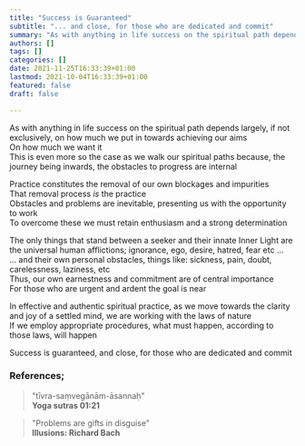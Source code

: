 ```yaml
---
title: "Success is Guaranteed"
subtitle: "... and close, for those who are dedicated and commit"
summary: "As with anything in life success on the spiritual path depends largely, if not exclusively, on how much we put in to achieving our aims"
authors: []
tags: []
categories: []
date: 2021-11-25T16:33:39+01:00
lastmod: 2021-10-04T16:33:39+01:00
featured: false
draft: false

---
```

As with anything in life success on the spiritual path depends largely, if not exclusively, on how much we put in towards achieving our aims\
On how much we want it\
This is even more so the case as we walk our spiritual paths because, the journey being inwards, the obstacles to progress are internal

Practice constitutes the removal of our own blockages and impurities\
That removal process *is*  the practice\
Obstacles and problems are inevitable, presenting us with the opportunity to work\
To overcome these we must retain enthusiasm and a strong determination

The only things that stand between a seeker and their innate Inner Light are the universal human afflictions; ignorance, ego, desire, hatred, fear etc ...\
 ... and their own personal obstacles, things like: sickness, pain, doubt, carelessness, laziness, etc\
Thus, our own earnestness and commitment are of central importance\
For those who are urgent and ardent the goal is near

In effective and authentic spiritual practice, as we move towards the clarity and joy of a settled mind, we are working with the laws of nature\
If we employ appropriate procedures, what must happen, according to those laws, will happen

Success is guaranteed, and close, for those who are dedicated and commit

### References;

>"tīvra-saṃvegānām-āsannaḥ"\
>**Yoga sutras 01:21**

>"Problems are gifts in disguise"\
>**Illusions: Richard Bach**
